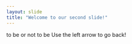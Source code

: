 ```yaml
---
layout: slide
title: "Welcome to our second slide!"
---
```

to be or not to be
Use the left arrow to go back!
